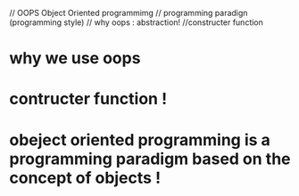 // OOPS Object Oriented programmimg
// programming paradign (programming style)
// why oops : abstraction!
//constructer function
# why we use oops

# contructer function  !
# obeject oriented programming is a programming paradigm based on the concept of objects !
# 